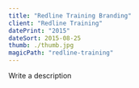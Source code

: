 ```yaml
---
title: "Redline Training Branding"
client: "Redline Training"
datePrint: "2015"
dateSort: 2015-08-25
thumb: ./thumb.jpg
magicPath: "redline-training"
---
```


Write a description
